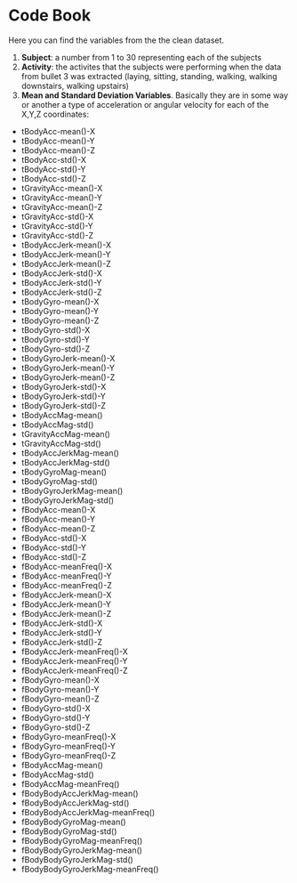 # Code Book

Here you can find the variables from the the clean dataset.

1. **Subject**: a number from 1 to 30 representing each of the subjects
2. **Activity**: the activites that the subjects were performing when the data from bullet 3 was extracted (laying, sitting, standing, walking, walking downstairs, walking upstairs)
3. **Mean and Standard Deviation Variables**. Basically they are in some way or another a type of acceleration or angular velocity for each of the X,Y,Z coordinates:
  * tBodyAcc-mean()-X 
  * tBodyAcc-mean()-Y 
  * tBodyAcc-mean()-Z 
  * tBodyAcc-std()-X 
  * tBodyAcc-std()-Y 
  * tBodyAcc-std()-Z 
  * tGravityAcc-mean()-X 
  * tGravityAcc-mean()-Y 
  * tGravityAcc-mean()-Z 
  * tGravityAcc-std()-X 
  * tGravityAcc-std()-Y 
  * tGravityAcc-std()-Z 
  * tBodyAccJerk-mean()-X 
  * tBodyAccJerk-mean()-Y 
  * tBodyAccJerk-mean()-Z 
  * tBodyAccJerk-std()-X 
  * tBodyAccJerk-std()-Y 
  * tBodyAccJerk-std()-Z 
  * tBodyGyro-mean()-X 
  * tBodyGyro-mean()-Y 
  * tBodyGyro-mean()-Z 
  * tBodyGyro-std()-X 
  * tBodyGyro-std()-Y 
  * tBodyGyro-std()-Z 
  * tBodyGyroJerk-mean()-X 
  * tBodyGyroJerk-mean()-Y 
  * tBodyGyroJerk-mean()-Z 
  * tBodyGyroJerk-std()-X 
  * tBodyGyroJerk-std()-Y 
  * tBodyGyroJerk-std()-Z 
  * tBodyAccMag-mean() 
  * tBodyAccMag-std() 
  * tGravityAccMag-mean() 
  * tGravityAccMag-std() 
  * tBodyAccJerkMag-mean() 
  * tBodyAccJerkMag-std() 
  * tBodyGyroMag-mean() 
  * tBodyGyroMag-std() 
  * tBodyGyroJerkMag-mean() 
  * tBodyGyroJerkMag-std() 
  * fBodyAcc-mean()-X 
  * fBodyAcc-mean()-Y 
  * fBodyAcc-mean()-Z 
  * fBodyAcc-std()-X 
  * fBodyAcc-std()-Y 
  * fBodyAcc-std()-Z 
  * fBodyAcc-meanFreq()-X 
  * fBodyAcc-meanFreq()-Y 
  * fBodyAcc-meanFreq()-Z 
  * fBodyAccJerk-mean()-X 
  * fBodyAccJerk-mean()-Y 
  * fBodyAccJerk-mean()-Z 
  * fBodyAccJerk-std()-X 
  * fBodyAccJerk-std()-Y 
  * fBodyAccJerk-std()-Z 
  * fBodyAccJerk-meanFreq()-X 
  * fBodyAccJerk-meanFreq()-Y 
  * fBodyAccJerk-meanFreq()-Z 
  * fBodyGyro-mean()-X 
  * fBodyGyro-mean()-Y 
  * fBodyGyro-mean()-Z 
  * fBodyGyro-std()-X 
  * fBodyGyro-std()-Y 
  * fBodyGyro-std()-Z 
  * fBodyGyro-meanFreq()-X 
  * fBodyGyro-meanFreq()-Y 
  * fBodyGyro-meanFreq()-Z 
  * fBodyAccMag-mean() 
  * fBodyAccMag-std() 
  * fBodyAccMag-meanFreq() 
  * fBodyBodyAccJerkMag-mean() 
  * fBodyBodyAccJerkMag-std() 
  * fBodyBodyAccJerkMag-meanFreq() 
  * fBodyBodyGyroMag-mean() 
  * fBodyBodyGyroMag-std() 
  * fBodyBodyGyroMag-meanFreq() 
  * fBodyBodyGyroJerkMag-mean() 
  * fBodyBodyGyroJerkMag-std() 
  * fBodyBodyGyroJerkMag-meanFreq()
